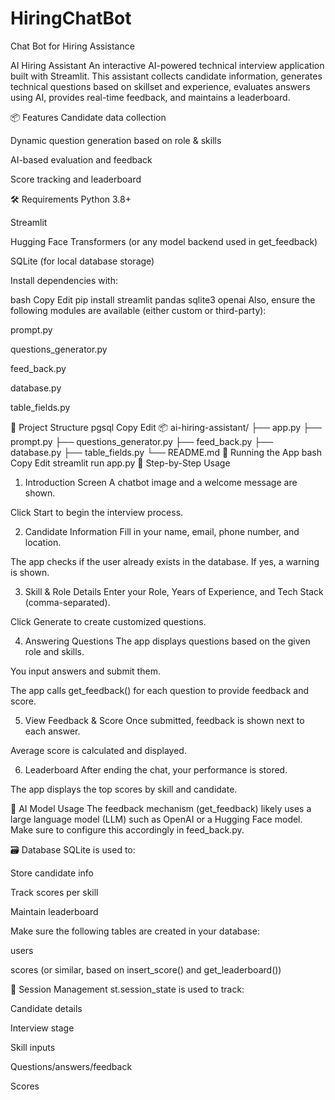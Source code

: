 # HiringChatBot
Chat Bot for Hiring Assistance


 AI Hiring Assistant
An interactive AI-powered technical interview application built with Streamlit. This assistant collects candidate information, generates technical questions based on skillset and experience, evaluates answers using AI, provides real-time feedback, and maintains a leaderboard.

📦 Features
Candidate data collection

Dynamic question generation based on role & skills

AI-based evaluation and feedback

Score tracking and leaderboard

🛠️ Requirements
Python 3.8+

Streamlit

Hugging Face Transformers (or any model backend used in get_feedback)

SQLite (for local database storage)

Install dependencies with:

bash
Copy
Edit
pip install streamlit pandas sqlite3 openai
Also, ensure the following modules are available (either custom or third-party):

prompt.py

questions_generator.py

feed_back.py

database.py

table_fields.py

📁 Project Structure
pgsql
Copy
Edit
📦 ai-hiring-assistant/
├── app.py
├── prompt.py
├── questions_generator.py
├── feed_back.py
├── database.py
├── table_fields.py
└── README.md
🚀 Running the App
bash
Copy
Edit
streamlit run app.py
🧭 Step-by-Step Usage
1. Introduction Screen
A chatbot image and a welcome message are shown.

Click Start to begin the interview process.

2. Candidate Information
Fill in your name, email, phone number, and location.

The app checks if the user already exists in the database. If yes, a warning is shown.

3. Skill & Role Details
Enter your Role, Years of Experience, and Tech Stack (comma-separated).

Click Generate to create customized questions.

4. Answering Questions
The app displays questions based on the given role and skills.

You input answers and submit them.

The app calls get_feedback() for each question to provide feedback and score.

5. View Feedback & Score
Once submitted, feedback is shown next to each answer.

Average score is calculated and displayed.

6. Leaderboard
After ending the chat, your performance is stored.

The app displays the top scores by skill and candidate.

🧠 AI Model Usage
The feedback mechanism (get_feedback) likely uses a large language model (LLM) such as OpenAI or a Hugging Face model. Make sure to configure this accordingly in feed_back.py.

🗃️ Database
SQLite is used to:

Store candidate info

Track scores per skill

Maintain leaderboard

Make sure the following tables are created in your database:

users

scores (or similar, based on insert_score() and get_leaderboard())

🔄 Session Management
st.session_state is used to track:

Candidate details

Interview stage

Skill inputs

Questions/answers/feedback

Scores

